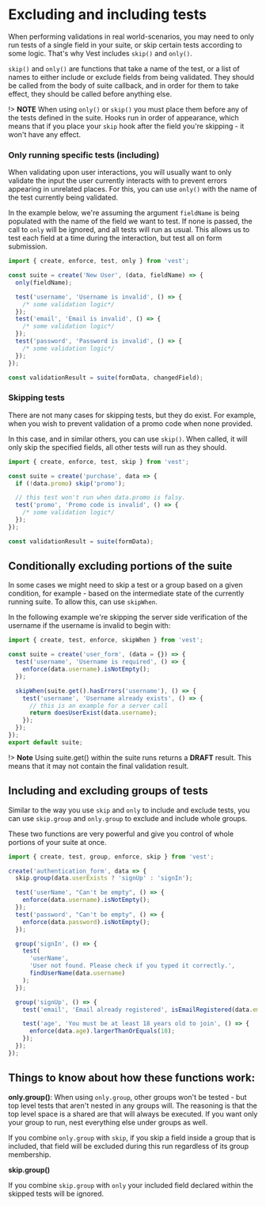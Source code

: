 # Excluding and including tests

When performing validations in real world-scenarios, you may need to only run tests of a single field in your suite, or skip certain tests according to some logic. That's why Vest includes `skip()` and `only()`.

`skip()` and `only()` are functions that take a name of the test, or a list of names to either include or exclude fields from being validated. They should be called from the body of suite callback, and in order for them to take effect, they should be called before anything else.

!> **NOTE** When using `only()` or `skip()` you must place them before any of the tests defined in the suite. Hooks run in order of appearance, which means that if you place your `skip` hook after the field you're skipping - it won't have any effect.

### Only running specific tests (including)

When validating upon user interactions, you will usually want to only validate the input the user currently interacts with to prevent errors appearing in unrelated places. For this, you can use `only()` with the name of the test currently being validated.

In the example below, we're assuming the argument `fieldName` is being populated with the name of the field we want to test. If none is passed, the call to `only` will be ignored, and all tests will run as usual. This allows us to test each field at a time during the interaction, but test all on form submission.

```js
import { create, enforce, test, only } from 'vest';

const suite = create('New User', (data, fieldName) => {
  only(fieldName);

  test('username', 'Username is invalid', () => {
    /* some validation logic*/
  });
  test('email', 'Email is invalid', () => {
    /* some validation logic*/
  });
  test('password', 'Password is invalid', () => {
    /* some validation logic*/
  });
});

const validationResult = suite(formData, changedField);
```

### Skipping tests

There are not many cases for skipping tests, but they do exist. For example, when you wish to prevent validation of a promo code when none provided.

In this case, and in similar others, you can use `skip()`. When called, it will only skip the specified fields, all other tests will run as they should.

```js
import { create, enforce, test, skip } from 'vest';

const suite = create('purchase', data => {
  if (!data.promo) skip('promo');

  // this test won't run when data.promo is falsy.
  test('promo', 'Promo code is invalid', () => {
    /* some validation logic*/
  });
});

const validationResult = suite(formData);
```

## Conditionally excluding portions of the suite

In some cases we might need to skip a test or a group based on a given condition, for example - based on the intermediate state of the currently running suite. To allow this, can use `skipWhen`.

In the following example we're skipping the server side verification of the username if the username is invalid to begin with:

```js
import { create, test, enforce, skipWhen } from 'vest';

const suite = create('user_form', (data = {}) => {
  test('username', 'Username is required', () => {
    enforce(data.username).isNotEmpty();
  });

  skipWhen(suite.get().hasErrors('username'), () => {
    test('username', 'Username already exists', () => {
      // this is an example for a server call
      return doesUserExist(data.username);
    });
  });
});
export default suite;
```

!> **Note** Using suite.get() within the suite runs returns a **DRAFT** result. This means that it may not contain the final validation result.

## Including and excluding groups of tests

Similar to the way you use `skip` and `only` to include and exclude tests, you can use `skip.group` and `only.group` to exclude and include whole groups.

These two functions are very powerful and give you control of whole portions of your suite at once.

```js
import { create, test, group, enforce, skip } from 'vest';

create('authentication_form', data => {
  skip.group(data.userExists ? 'signUp' : 'signIn');

  test('userName', "Can't be empty", () => {
    enforce(data.username).isNotEmpty();
  });
  test('password', "Can't be empty", () => {
    enforce(data.password).isNotEmpty();
  });

  group('signIn', () => {
    test(
      'userName',
      'User not found. Please check if you typed it correctly.',
      findUserName(data.username)
    );
  });

  group('signUp', () => {
    test('email', 'Email already registered', isEmailRegistered(data.email));

    test('age', 'You must be at least 18 years old to join', () => {
      enforce(data.age).largerThanOrEquals(18);
    });
  });
});
```

## Things to know about how these functions work:

**only.group()**:
When using `only.group`, other groups won't be tested - but top level tests that aren't nested in any groups will. The reasoning is that the top level space is a shared are that will always be executed. If you want only your group to run, nest everything else under groups as well.

If you combine `only.group` with `skip`, if you skip a field inside a group that is included, that field will be excluded during this run regardless of its group membership.

**skip.group()**

If you combine `skip.group` with `only` your included field declared within the skipped tests will be ignored.
